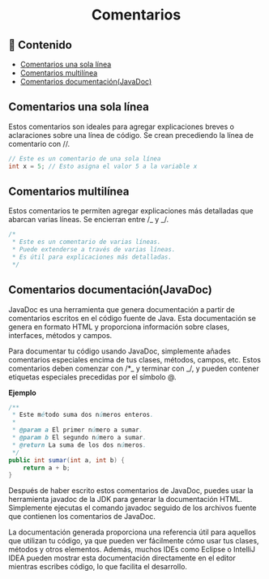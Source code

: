 <h1 align="center">Comentarios</h1>

<h2>📑 Contenido</h2>

- [Comentarios una sola línea](#comentarios-una-sola-línea)
- [Comentarios multilínea](#comentarios-multilínea)
- [Comentarios documentación(JavaDoc)](#comentarios-documentaciónjavadoc)

## Comentarios una sola línea

Estos comentarios son ideales para agregar explicaciones breves o aclaraciones sobre una línea de código. Se crean precediendo la línea de comentario con //.

```java
// Este es un comentario de una sola línea
int x = 5; // Esto asigna el valor 5 a la variable x
```

## Comentarios multilínea

Estos comentarios te permiten agregar explicaciones más detalladas que abarcan varias líneas. Se encierran entre /_ y _/.

```java
/*
 * Este es un comentario de varias líneas.
 * Puede extenderse a través de varias líneas.
 * Es útil para explicaciones más detalladas.
 */

```

## Comentarios documentación(JavaDoc)

JavaDoc es una herramienta que genera documentación a partir de comentarios escritos en el código fuente de Java. Esta documentación se genera en formato HTML y proporciona información sobre clases, interfaces, métodos y campos.

Para documentar tu código usando JavaDoc, simplemente añades comentarios especiales encima de tus clases, métodos, campos, etc. Estos comentarios deben comenzar con /\*_ y terminar con _/, y pueden contener etiquetas especiales precedidas por el símbolo @.

**Ejemplo**

```java
/**
 * Este método suma dos números enteros.
 *
 * @param a El primer número a sumar.
 * @param b El segundo número a sumar.
 * @return La suma de los dos números.
 */
public int sumar(int a, int b) {
    return a + b;
}
```

Después de haber escrito estos comentarios de JavaDoc, puedes usar la herramienta javadoc de la JDK para generar la documentación HTML. Simplemente ejecutas el comando javadoc seguido de los archivos fuente que contienen los comentarios de JavaDoc.

La documentación generada proporciona una referencia útil para aquellos que utilizan tu código, ya que pueden ver fácilmente cómo usar tus clases, métodos y otros elementos. Además, muchos IDEs como Eclipse o IntelliJ IDEA pueden mostrar esta documentación directamente en el editor mientras escribes código, lo que facilita el desarrollo.

